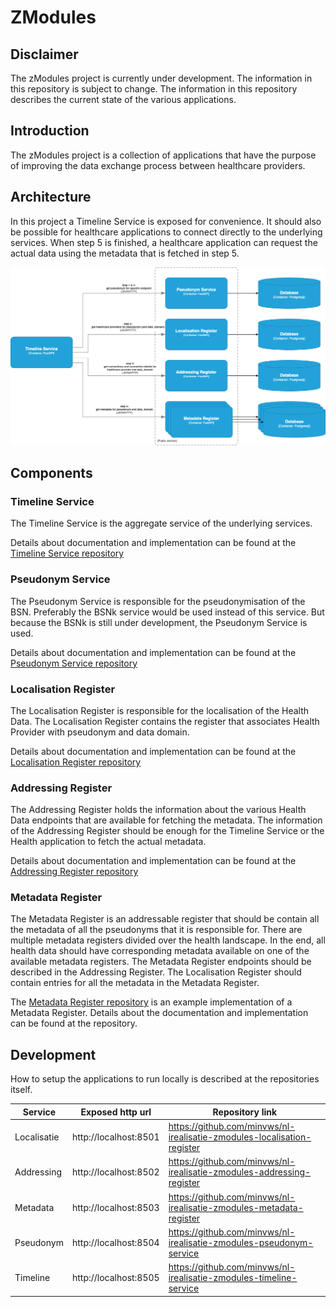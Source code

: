 # ZModules

## Disclaimer

The zModules project is currently under development. The information in this repository is 
subject to change. The information in this repository describes the current state of the
various applications.

## Introduction

The zModules project is a collection of applications that have the purpose of improving the
data exchange process between healthcare providers.

## Architecture

In this project a Timeline Service is exposed for convenience. It should also be possible
for healthcare applications to connect directly to the underlying services.
When step 5 is finished, a healthcare application can request the actual data using the 
metadata that is fetched in step 5.

![alt text](assets/system.png "system")

## Components

### Timeline Service

The Timeline Service is the aggregate service of the underlying services. 

Details about documentation and implementation can be found at the
[Timeline Service repository](https://github.com/minvws/nl-irealisatie-zmodules-timeline-service)

### Pseudonym Service

The Pseudonym Service is responsible for the pseudonymisation of the BSN. Preferably the
BSNk service would be used instead of this service. But because the BSNk is still under
development, the Pseudonym Service is used.

Details about documentation and implementation can be found at the
[Pseudonym Service repository](https://github.com/minvws/nl-irealisatie-zmodules-pseudonym-service)

### Localisation Register

The Localisation Register is responsible for the localisation of the Health Data. The Localisation
Register contains the register that associates Health Provider with pseudonym and data domain. 

Details about documentation and implementation can be found at the
[Localisation Register repository](https://github.com/minvws/nl-irealisatie-zmodules-localisation-register)

### Addressing Register

The Addressing Register holds the information about the various Health Data endpoints that are available
for fetching the metadata. The information of the Addressing Register should be enough for the Timeline
Service or the Health application to fetch the actual metadata.

Details about documentation and implementation can be found at the
[Addressing Register repository](https://github.com/minvws/nl-irealisatie-zmodules-addressing-register)

### Metadata Register

The Metadata Register is an addressable register that should be contain all the metadata of
all the pseudonyms that it is responsible for. There are multiple metadata registers divided over
the health landscape. In the end, all health data should have corresponding metadata available on one of the available
metadata registers. The Metadata Register endpoints should be described in the Addressing Register.
The Localisation Register should contain entries for all the metadata in the Metadata Register.

The [Metadata Register repository](https://github.com/minvws/nl-irealisatie-zmodules-metadata-register)
is an example implementation of a Metadata Register. Details about the documentation and implementation
can be found at the repository.

## Development

How to setup the applications to run locally is described at the repositories itself.

| Service      | Exposed http url       | Repository link                                                             |
|--------------|------------------------|-----------------------------------------------------------------------------|
| Localisatie  | http://localhost:8501  | https://github.com/minvws/nl-irealisatie-zmodules-localisation-register     |
| Addressing   | http://localhost:8502  | https://github.com/minvws/nl-irealisatie-zmodules-addressing-register       |
| Metadata     | http://localhost:8503  | https://github.com/minvws/nl-irealisatie-zmodules-metadata-register         |
| Pseudonym    | http://localhost:8504  | https://github.com/minvws/nl-irealisatie-zmodules-pseudonym-service         |
| Timeline     | http://localhost:8505  | https://github.com/minvws/nl-irealisatie-zmodules-timeline-service          |
